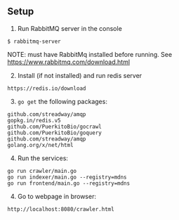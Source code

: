 ## Setup
1) Run RabbitMQ server in the console

```
$ rabbitmq-server
```
NOTE: must have RabbitMq installed before running. See https://www.rabbitmq.com/download.html

2) Install (if not installed) and run redis server
```
https://redis.io/download
```

3) `go get` the following packages:
```
github.com/streadway/amqp
gopkg.in/redis.v5
github.com/PuerkitoBio/gocrawl
github.com/PuerkitoBio/goquery
github.com/streadway/amqp
golang.org/x/net/html
```

4) Run the services:

```
go run crawler/main.go
go run indexer/main.go --registry=mdns
go run frontend/main.go --registry=mdns
```

4) Go to webpage in browser:

```
http://localhost:8080/crawler.html
```
